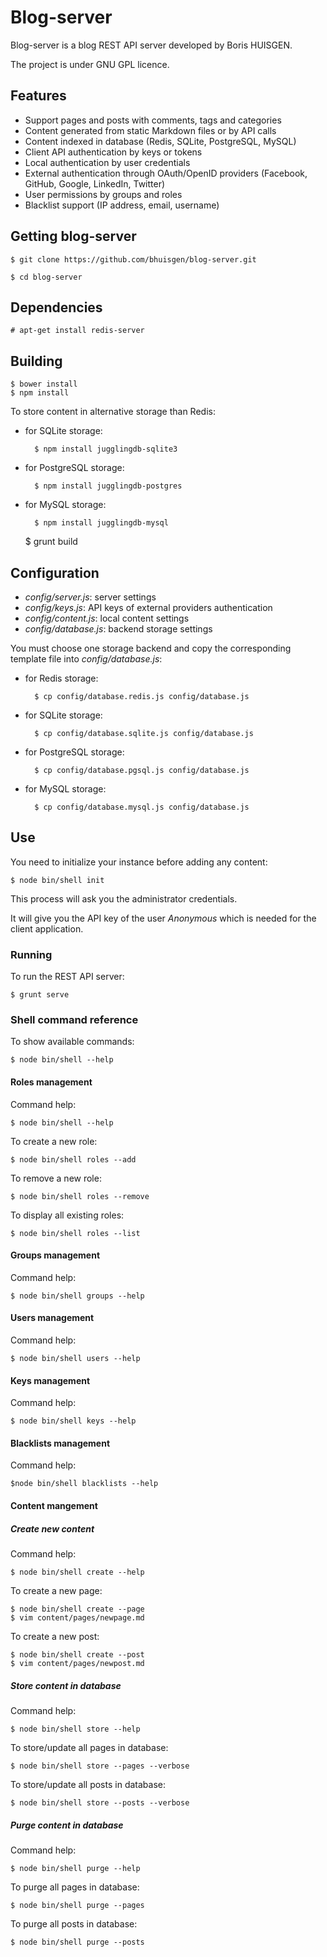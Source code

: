 # Blog-server

Blog-server is a blog REST API server developed by Boris HUISGEN.

The project is under GNU GPL licence.

## Features

- Support pages and posts with comments, tags and categories
- Content generated from static Markdown files or by API calls
- Content indexed in database (Redis, SQLite, PostgreSQL, MySQL)
- Client API authentication by keys or tokens
- Local authentication by user credentials
- External authentication through OAuth/OpenID providers (Facebook, GitHub, Google, LinkedIn, Twitter)
- User permissions by groups and roles
- Blacklist support (IP address, email, username)

## Getting blog-server

	$ git clone https://github.com/bhuisgen/blog-server.git

	$ cd blog-server

## Dependencies

	# apt-get install redis-server

## Building

	$ bower install
	$ npm install

To store content in alternative storage than Redis:

- for SQLite storage:

		$ npm install jugglingdb-sqlite3

- for PostgreSQL storage:

		$ npm install jugglingdb-postgres

- for MySQL storage:

		$ npm install jugglingdb-mysql

	$ grunt build

## Configuration

- *config/server.js*: server settings
- *config/keys.js*: API keys of external providers authentication
- *config/content.js*: local content settings
- *config/database.js*: backend storage settings

You must choose one storage backend and copy the corresponding template file into *config/database.js*:

- for Redis storage:

		$ cp config/database.redis.js config/database.js

- for SQLite storage:

		$ cp config/database.sqlite.js config/database.js

- for PostgreSQL storage:

		$ cp config/database.pgsql.js config/database.js

- for MySQL storage:

		$ cp config/database.mysql.js config/database.js

## Use

You need to initialize your instance before adding any content:

	$ node bin/shell init

This process will ask you the administrator credentials.

It will give you the API key of the user *Anonymous* which is needed for the client application. 

### Running

To run the REST API server:

	$ grunt serve

### Shell command reference

To show available commands:

	$ node bin/shell --help

#### Roles management

Command help:

	$ node bin/shell --help

To create a new role:

	$ node bin/shell roles --add

To remove a new role:

	$ node bin/shell roles --remove

To display all existing roles:

	$ node bin/shell roles --list

#### Groups management

Command help:

	$ node bin/shell groups --help

#### Users management

Command help:

	$ node bin/shell users --help

#### Keys management

Command help:

	$ node bin/shell keys --help

#### Blacklists management

Command help:

	$node bin/shell blacklists --help

#### Content mangement

##### Create new content

Command help:

	$ node bin/shell create --help

To create a new page:

	$ node bin/shell create --page
	$ vim content/pages/newpage.md

To create a new post:

	$ node bin/shell create --post
	$ vim content/pages/newpost.md

##### Store content in database

Command help:

	$ node bin/shell store --help

To store/update all pages in database:

	$ node bin/shell store --pages --verbose

To store/update all posts in database:

	$ node bin/shell store --posts --verbose

##### Purge content in database

Command help:

	$ node bin/shell purge --help

To purge all pages in database:

	$ node bin/shell purge --pages

To purge all posts in database:

	$ node bin/shell purge --posts
